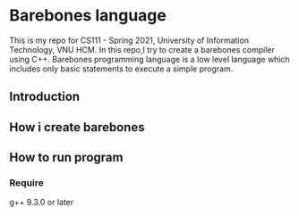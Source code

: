 # Barebones language
This is my repo for CS111 - Spring 2021, University of Information Technology, VNU HCM. In this repo,I try to create a barebones compiler using C++.
Barebones programming language is a low level language which includes only basic statements to execute a simple program.

## Introduction 

## How i create barebones 

## How to run program

### Require
g++ 9.3.0 or later
